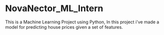 # NovaNector_ML_Intern
This is a Machine Learning Project using Python, In this project i've made a model for predicting house prices given a set of features.
